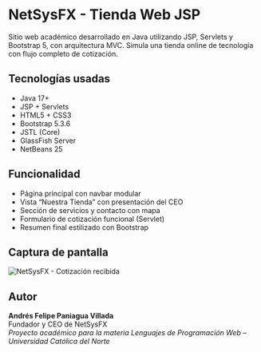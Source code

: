 # NetSysFX - Tienda Web JSP

Sitio web académico desarrollado en Java utilizando JSP, Servlets y Bootstrap 5, con arquitectura MVC. Simula una tienda online de tecnología con flujo completo de cotización.

## Tecnologías usadas

- Java 17+
- JSP + Servlets
- HTML5 + CSS3
- Bootstrap 5.3.6
- JSTL (Core)
- GlassFish Server
- NetBeans 25

## Funcionalidad

- Página principal con navbar modular
- Vista “Nuestra Tienda” con presentación del CEO
- Sección de servicios y contacto con mapa
- Formulario de cotización funcional (Servlet)
- Resumen final estilizado con Bootstrap

## Captura de pantalla

![NetSysFX - Cotización recibida](/webapp/img/cotizacion_final.png)

## Autor

**Andrés Felipe Paniagua Villada**  
Fundador y CEO de NetSysFX  
_Proyecto académico para la materia Lenguajes de Programación Web – Universidad Católica del Norte_

